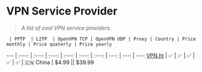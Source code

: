 # VPN Service Provider

> *A list of cool VPN service providers.*

     | PPTP  | L2TP  | OpenVPN TCP | OpenVPN UDP | Proxy | Country | Price monthly | Price quaterly | Price yearly 
 --- | :---: | :---: | :---:       | :---:       | :---: | :---:   | ---:          | ---:           | ---:
[VPN.ht](https://vpn.ht) | :white_check_mark: | :white_check_mark: | :white_check_mark: | :white_check_mark: | :white_check_mark: | :cn: China | $4.99 || $39.99 
